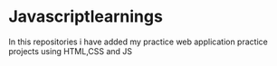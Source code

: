 # Javascriptlearnings
In this repositories i have added my practice web application practice projects using HTML,CSS and JS

